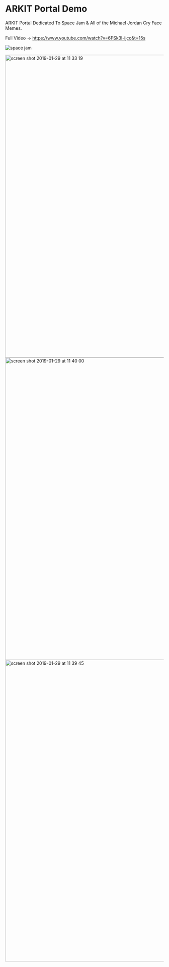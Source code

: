
# ARKIT Portal Demo

ARKIT Portal Dedicated To Space Jam & All of the Michael Jordan Cry Face Memes. 

Full Video -> https://www.youtube.com/watch?v=6FSk3l-ijcc&t=15s

![space jam](https://user-images.githubusercontent.com/43025563/48683629-1d02e080-eb7c-11e8-90c2-a5769ad3521d.jpg)

<img width="958" alt="screen shot 2019-01-29 at 11 33 19" src="https://user-images.githubusercontent.com/43025563/51923975-24373d80-23ba-11e9-9e02-f96d098f4dac.png">

<img width="957" alt="screen shot 2019-01-29 at 11 40 00" src="https://user-images.githubusercontent.com/43025563/51924266-b2abbf00-23ba-11e9-8033-a27b12cffbad.png">
<img width="955" alt="screen shot 2019-01-29 at 11 39 45" src="https://user-images.githubusercontent.com/43025563/51924267-b2abbf00-23ba-11e9-9c92-62fae4f3cd00.png">



